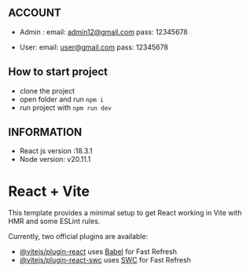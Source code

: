 ## ACCOUNT

- Admin :
  email: admin12@gmail.com
  pass: 12345678

- User:
  email: user@gmail.com
  pass: 12345678

## How to start project

- clone the project
- open folder and run `npm i`
- run project with `npm run dev`

## INFORMATION

- React js version :18.3.1
- Node version: v20.11.1

# React + Vite

This template provides a minimal setup to get React working in Vite with HMR and some ESLint rules.

Currently, two official plugins are available:

- [@vitejs/plugin-react](https://github.com/vitejs/vite-plugin-react/blob/main/packages/plugin-react/README.md) uses [Babel](https://babeljs.io/) for Fast Refresh
- [@vitejs/plugin-react-swc](https://github.com/vitejs/vite-plugin-react-swc) uses [SWC](https://swc.rs/) for Fast Refresh
